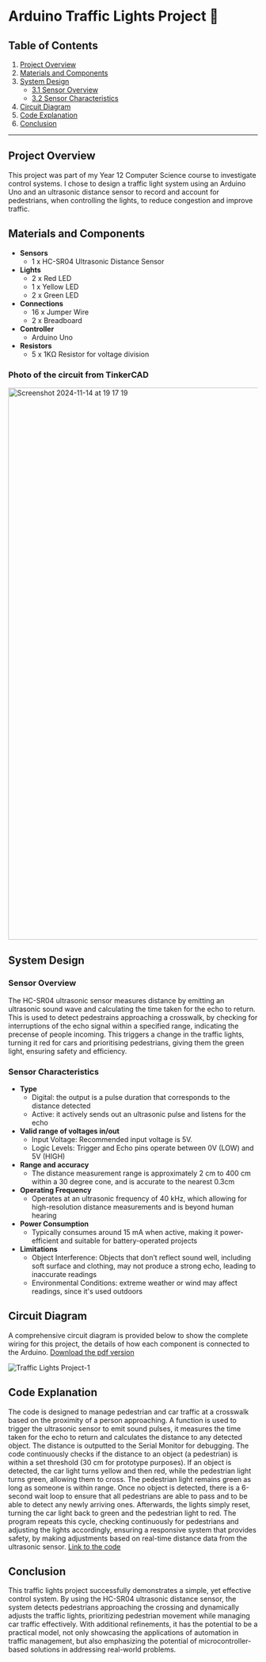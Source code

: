 # Arduino Traffic Lights Project 🚦

## Table of Contents
1. [Project Overview](#project-overview)
2. [Materials and Components](#materials-and-components)
3. [System Design](#system-design)
   - [3.1 Sensor Overview](#sensor-overview)
   - [3.2 Sensor Characteristics](#sensor-characteristics)
4. [Circuit Diagram](#circuit-diagram)
5. [Code Explanation](#code-explanation)
7. [Conclusion](#conclusion)

---

## Project Overview
This project was part of my Year 12 Computer Science course to investigate control systems. I chose to design a traffic light system using an Arduino Uno and an ultrasonic distance sensor to record and account for pedestrians, when controlling the lights, to reduce congestion and improve traffic.


## Materials and Components
- **Sensors**
  - 1 x HC-SR04 Ultrasonic Distance Sensor
- **Lights**
   - 2 x Red LED
   - 1 x Yellow LED
   - 2 x Green LED
- **Connections**
  - 16 x Jumper Wire
  - 2 x Breadboard
- **Controller**
  - Arduino Uno
- **Resistors**
  - 5 x 1KΩ Resistor for voltage division

### Photo of the circuit from TinkerCAD
<img width="1113" alt="Screenshot 2024-11-14 at 19 17 19" src="https://github.com/user-attachments/assets/51102b68-3a75-4bb0-8dcc-2b651e600371">


## System Design

### Sensor Overview
The HC-SR04 ultrasonic sensor measures distance by emitting an ultrasonic sound wave and calculating the time taken for the echo to return. This is used to detect pedestrains approaching a crosswalk, by checking for interruptions of the echo signal within a specified range, indicating the precense of people incoming. This triggers a change in the traffic lights, turning it red for cars and prioritising pedestrians, giving them the green light, ensuring safety and efficiency.

### Sensor Characteristics
- **Type**
  - Digital: the output is a pulse duration that corresponds to the distance detected
  - Active: it actively sends out an ultrasonic pulse and listens for the echo
- **Valid range of voltages in/out**
  - Input Voltage: Recommended input voltage is 5V.
  - Logic Levels: Trigger and Echo pins operate between 0V (LOW) and 5V (HIGH)
- **Range and accuracy**
  - The distance measurement range is approximately 2 cm to 400 cm within a 30 degree cone, and is accurate to the nearest 0.3cm
- **Operating Frequency**
   - Operates at an ultrasonic frequency of 40 kHz, which allowing for high-resolution distance measurements and is beyond human hearing
- **Power Consumption**
  - Typically consumes around 15 mA when active, making it power-efficient and suitable for battery-operated projects
- **Limitations**
  - Object Interference: Objects that don’t reflect sound well, including soft surface and clothing, may not produce a strong echo, leading to inaccurate readings
  - Environmental Conditions: extreme weather or wind may affect readings, since it's used outdoors

## Circuit Diagram
A comprehensive circuit diagram is provided below to show the complete wiring for this project, the details of how each component is connected to the Arduino. [Download the pdf version](https://github.com/user-attachments/files/17757295/Traffic.Lights.Project.pdf)

![Traffic Lights Project-1](https://github.com/user-attachments/assets/299257a1-dcf0-4712-998f-1c18ab525742)


## Code Explanation
The code is designed to manage pedestrian and car traffic at a crosswalk based on the proximity of a person approaching. A function is used to trigger the ultrasonic sensor to emit sound pulses, it measures the time taken for the echo to return and calculates the distance to any detected object. The distance is outputted to the Serial Monitor for debugging. The code continuously checks if the distance to an object (a pedestrian) is within a set threshold (30 cm for prototype purposes). If an object is detected, the car light turns yellow and then red, while the pedestrian light turns green, allowing them to cross. The pedestrian light remains green as long as someone is within range. Once no object is detected, there is a 6-second wait loop to ensure that all pedestrians are able to pass and to be able to detect any newly arriving ones. Afterwards, the lights simply reset, turning the car light back to green and the pedestrian light to red. The program repeats this cycle, checking continuously for pedestrians and adjusting the lights accordingly, ensuring a responsive system that provides safety, by making adjustments based on real-time distance data from the ultrasonic sensor.
[Link to the code](https://github.com/TadasVilcinskas/Arduino-TrafficLights/blob/main/system_code.ino/)

## Conclusion
This traffic lights project successfully demonstrates a simple, yet effective control system. By using the HC-SR04 ultrasonic distance sensor, the system detects pedestrians approaching the crossing and dynamically adjusts the traffic lights, prioritizing pedestrian movement while managing car traffic effectively. With additional refinements, it has the potential to be a practical model, not only showcasing the applications of automation in traffic management, but also emphasizing the potential of microcontroller-based solutions in addressing real-world problems.
